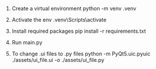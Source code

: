 1. Create a virtual environment
python -m venv .venv

2. Activate the env
.venv\Scripts\activate

3. Install required packages
pip install -r requirements.txt

4. Run main.py

5. To change .ui files to .py files
python -m PyQt5.uic.pyuic ./assets/ui_file.ui -o ./assets/ui_file.py
